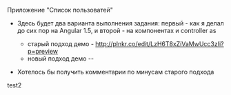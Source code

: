 Приложение "Список пользоватей"

* Здесь будет два варианта выполнения задания: первый - как я делал до сих пор на Angular 1.5, 
и второй - на компонентах и controller as
     * старый подход демо - http://plnkr.co/edit/LzH6T8xZiVaMwUcc3zIi?p=preview
     * новый подход демо --
     
* Хотелось бы получить комментарии по минусам старого подхода


test2



